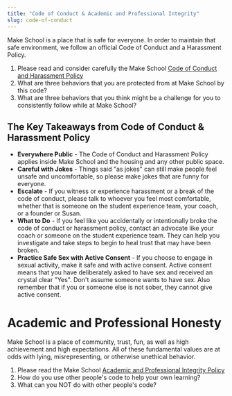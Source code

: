 ```yaml
---
title: "Code of Conduct & Academic and Professional Integrity"
slug: code-of-conduct
---
```


Make School is a place that is safe for everyone. In order to maintain that safe environment, we follow an official Code of Conduct and a Harassment Policy.

1. Please read and consider carefully the Make School [Code of Conduct and Harassment Policy](https://github.com/MakeSchool/Code-of-Conduct-Diversity-and-Inclusion#diversity-and-inclusion-statement)
1. What are three behaviors that you are protected from at Make School by this code?
1. What are three behaviors that you think might be a challenge for you to consistently follow while at Make School?

## The Key Takeaways from Code of Conduct & Harassment Policy

* **Everywhere Public** - The Code of Conduct and Harassment Policy applies inside Make School and the housing and any other public space.
* **Careful with Jokes** - Things said "as jokes" can still make people feel unsafe and uncomfortable, so please make jokes that are funny for everyone.
* **Escalate** - If you witness or experience harassment or a break of the code of conduct, please talk to whoever you feel most comfortable, whether that is someone on the student experience team, your coach, or a founder or Susan.
* **What to Do** - If you feel like you accidentally or intentionally broke the code of conduct or harassment policy, contact an advocate like your coach or someone on the student experience team. They can help you investigate and take steps to begin to heal trust that may have been broken.
* **Practice Safe Sex with Active Consent** - If you choose to engage in sexual activity, make it safe and with active consent. Active consent means that you have deliberately asked to have sex and received an crystal clear "Yes". Don't assume someone wants to have sex. Also remember that if you or someone else is not sober, they cannot give active consent.

# Academic and Professional Honesty

Make School is a place of community, trust, fun, as well as high achievement and high expectations. All of these fundamental values are at odds with lying, misrepresenting, or otherwise unethical behavior.

1. Please read the Make School [Academic and Professional Integrity Policy ](https://docs.google.com/document/d/1stpigaUE3mdG2l986wOwUlX_-Jl3yZDYC5P0tILV-U4/edit)
1. How do you use other people's code to help your own learning?
1. What can you NOT do with other people's code?
